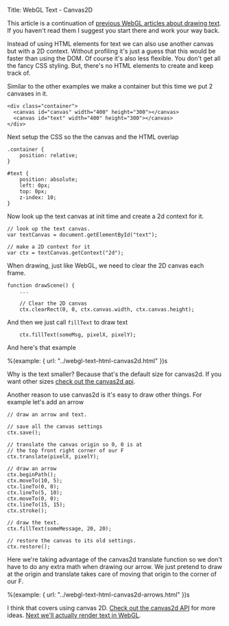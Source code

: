 Title: WebGL Text - Canvas2D

This article is a continuation of [previous WebGL articles about drawing text](webgl-text-html.html).
If you haven't read them I suggest you start there and work your way back.

Instead of using HTML elements for text we can also use another canvas but with
a 2D context. Without profiling it's just a guess that this would be faster
than using the DOM. Of course it's also less flexible. You don't get all the
fancy CSS styling. But, there's no HTML elements to create and keep track of.

Similar to the other examples we make a container but this time we put
2 canvases in it.

    <div class="container">
      <canvas id="canvas" width="400" height="300"></canvas>
      <canvas id="text" width="400" height="300"></canvas>
    </div>

Next setup the CSS so the the canvas and the HTML overlap

    .container {
        position: relative;
    }

    #text {
        position: absolute;
        left: 0px;
        top: 0px;
        z-index: 10;
    }

Now look up the text canvas at init time and create a 2d context for it.

    // look up the text canvas.
    var textCanvas = document.getElementById("text");

    // make a 2D context for it
    var ctx = textCanvas.getContext("2d");

When drawing, just like WebGL, we need to clear the 2D canvas each frame.

    function drawScene() {
        ...

        // Clear the 2D canvas
        ctx.clearRect(0, 0, ctx.canvas.width, ctx.canvas.height);

And then we just call `fillText` to draw text

        ctx.fillText(someMsg, pixelX, pixelY);

And here's that example

%(example: { url: "../webgl-text-html-canvas2d.html" })s

Why is the text smaller? Because that's the default size for canvas2d.
If you want other sizes [check out the canvas2d api](https://developer.mozilla.org/en-US/docs/Web/API/Canvas_API/Tutorial/Drawing_text).

Another reason to use canvas2d is it's easy to draw other things. For example
let's add an arrow

    // draw an arrow and text.

    // save all the canvas settings
    ctx.save();

    // translate the canvas origin so 0, 0 is at
    // the top front right corner of our F
    ctx.translate(pixelX, pixelY);

    // draw an arrow
    ctx.beginPath();
    ctx.moveTo(10, 5);
    ctx.lineTo(0, 0);
    ctx.lineTo(5, 10);
    ctx.moveTo(0, 0);
    ctx.lineTo(15, 15);
    ctx.stroke();

    // draw the text.
    ctx.fillText(someMessage, 20, 20);

    // restore the canvas to its old settings.
    ctx.restore();

Here we're taking advantage of the canvas2d translate function so we don't have to do any extra
math when drawing our arrow. We just pretend to draw at the origin and translate takes care
of moving that origin to the corner of our F.

%(example: { url: "../webgl-text-html-canvas2d-arrows.html" })s

I think that covers using canvas 2D. [Check out the canvas2d API](https://developer.mozilla.org/en-US/docs/Web/API/CanvasRenderingContext2D)
for more ideas. [Next we'll actually render text in WebGL](webgl-text-texture.html).

